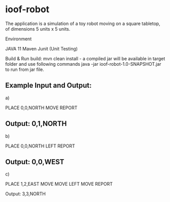 # ioof-robot
The application is a simulation of a toy robot moving on a square tabletop, of dimensions 5 units x 5 units.

Environment

JAVA 11
Maven
Junit (Unit Testing)


Build & Run
build: mvn clean install - a compiled jar will be available in target folder and use following
commands java -jar ioof-robot-1.0-SNAPSHOT.jar to run from jar file.

Example Input and Output:
-------------------------
a)

PLACE 0,0,NORTH
MOVE
REPORT

Output: 0,1,NORTH
-------------------------
b)

PLACE 0,0,NORTH
LEFT
REPORT

Output: 0,0,WEST
-------------------------
c)

PLACE 1,2,EAST
MOVE
MOVE
LEFT
MOVE
REPORT

Output: 3,3,NORTH
